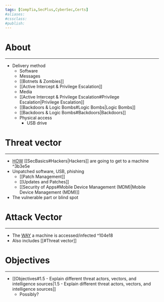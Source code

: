 ```yaml
---
tags: [CompTia,SecPlus,CyberSec,Certs]
#aliases:
#cssclass:
#publish:
---
```


# About
---
- Delivery method
   - Software
   - Messages
   - [[Botnets & Zombies]]
   - [[Active Intercept & Privilege Escalation]]
   - Media
   - [[Active Intercept & Privilege Escalation#Privilege Escalation|Privilege Escalation]]
   - [[Backdoors & Logic Bombs#Logic Bombs|Logic Bombs]]
   - [[Backdoors & Logic Bombs#Backdoors|Backdoors]]
   - Physical access
	   - USB drive

# Threat vector
---
- <u>HOW</u> [[SecBasics#Hackers|Hackers]] are going to get to a machine ^3b3e5e
- Unpatched software, USB, phishing
	- [[Patch Management]]
	- [[Updates and Patches]]
	- [[Security of Apps#Mobile Device Management (MDM)|Mobile Device Management (MDM)]]
- The vulnerable part or blind spot

# Attack Vector
---
- The <u>WAY</u> a machine is accessed/infected ^104e18
- Also includes [[#Threat vector]]

# Objectives
---
- [[Objectives#1.5 - Explain different threat actors, vectors, and intelligence sources|1.5 - Explain different threat actors, vectors, and intelligence sources]]
	- Possibly?